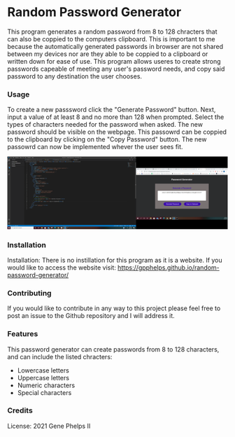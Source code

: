# Random Password Generator

This program generates a random password from 8 to 128 chracters that can also be coppied to the computers clipboard. This is important to me because the automatically generated passwords in browser are not shared between my devices nor are they able to be coppied to a clipboard or written down for ease of use. This program allows useres to create strong passwords capeable of meeting any user's password needs, and copy said password to any destination the user chooses. 


### Usage

To create a new passsword click the "Generate Password" button. Next, input a value of at least 8 and no more than 128 when prompted. Select the types of characters needed for the password when asked. The new password should be visible on the webpage. This passowrd can be coppied to the clipboard by clicking on the "Copy Password" button. The new passowrd can now be implemented whever the user sees fit.

![Screen Shot](screenshot-R-P-G.png)

### Installation 

Installation: There is no instillation for this program as it is a website. If you would like to access the website visit: 
https://gpphelps.github.io/random-password-generator/

### Contributing 

If you would like to contribute in any way to this project please feel free to post an issue to the Github repository and I will address it.

### Features
This password generator can create passwords from 8 to 128 characters, and can include the listed chracters:
* Lowercase letters
* Uppercase letters
* Numeric characters
* Special characters 

### Credits

License: 2021 Gene Phelps II

